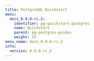 ```yaml
---
title: PostgreSQL Quickstart
menu:
  docs_0.9.0-rc.2:
    identifier: pg-quickstart-postgres
    name: Quickstart
    parent: pg-postgres-guides
    weight: 15
menu_name: docs_0.9.0-rc.2
info:
  version: 0.9.0-rc.2
---
```


